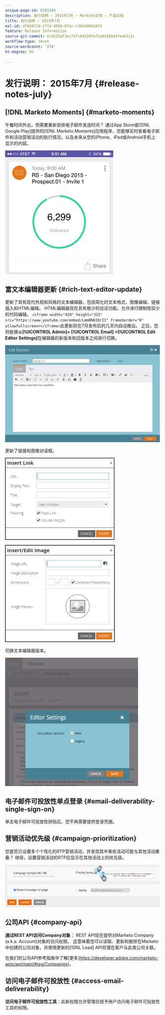 ```yaml
---
unique-page-id: 8783189
description: 发行说明 — 2015年7月 — Marketo文档 — 产品文档
title: 发行说明 — 2015年7月
exl-id: d7658718-27fd-4699-8fac-c30a59802dfd
feature: Release Information
source-git-commit: ecd225af3ecfd7cb9159faf5a9d384d47ee6312c
workflow-type: tm+mt
source-wordcount: '274'
ht-degree: 0%

---
```


# 发行说明： 2015年7月 {#release-notes-july}

## [!DNL Marketo Moments] {#marketo-moments}

午餐时间外出，但需要重新安排电子邮件发送时间？ 通过App Store或[!DNL Google Play]提供的[!DNL Marketo Moments]应用程序，您能够实时查看电子邮件和活动营销活动的执行情况，以及未来从您的iPhone、iPad或Android手机上显示的内容。

![](assets/image2015-7-10-9-3a42-3a29.png)

## 富文本编辑器更新 {#rich-text-editor-update}

更新了具有现代外观和风格的文本编辑器，包括简化的文本格式、图像编辑、链接插入和HTML编辑。 HTML编辑器现在具有极少的验证功能，允许进行限制性较少的代码编辑。
`<iframe width="420" height="315" src="https://www.youtube.com/embed/LmmBN6IQrII" frameborder="0" allowfullscreen></iframe>`此更新将在7月发布后的几天内自动推出。 之后，您将能够从&#x200B;**[!UICONTROL Admin]> [!UICONTROL Email] >[!UICONTROL Edit Editor Settings]**&#x200B;在编辑器的新版本和旧版本之间进行切换。

![](assets/image2015-7-10-9-3a42-3a44.png)

更新了链接和图像对话框。

![](assets/image2015-7-10-9-3a42-3a57.png)

![](assets/image2015-7-10-9-3a43-3a20.png)

切换文本编辑器版本。

![](assets/image2015-7-10-9-3a43-3a32.png)

## 电子邮件可投放性单点登录 {#email-deliverability-single-sign-on}

单击电子邮件可投放性拼贴后，您不再需要提供登录凭据。

## 营销活动优先级 {#campaign-prioritization}

您是否已设置多个个性化的RTP营销活动，并发现其中某些活动可能与其他活动重叠？ 继续，设置营销活动的RTP应显示在其他活动上的优先级。

![](assets/image2015-7-9-20-3a20-3a58.png)

## 公司API {#company-api}

**通过REST API访问Company对象**： REST API现在提供对Marketo Company (a.k.a. Account)对象的访问权限。 这意味着您可以读取、更新和删除在Marketo中创建的公司对象，并使用更新的[!DNL Lead] API将潜在客户与此类公司关联。

在我们的公司API参考指南中了解[更多]https://developer.adobe.com/marketo-apis/api/mapi/#tag/Companies)。

## 访问电子邮件可投放性 {#access-email-deliverability}

**访问电子邮件可投放性工具**：此新权限允许管理员授予用户访问电子邮件可投放性工具的权限。
